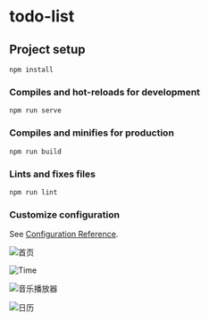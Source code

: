 # todo-list

## Project setup
```
npm install
```

### Compiles and hot-reloads for development
```
npm run serve
```

### Compiles and minifies for production
```
npm run build
```

### Lints and fixes files
```
npm run lint
```

### Customize configuration
See [Configuration Reference](https://cli.vuejs.org/config/).

![首页](/img/img1/)

![Time](/img/img2/)

![音乐播放器](/img/img3/)

![日历](/img/img4/)